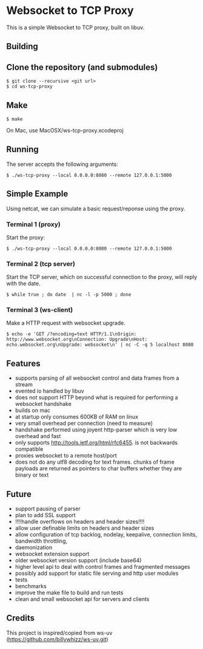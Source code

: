 Websocket to TCP Proxy
====

This is a simple Websocket to TCP proxy, built on libuv.

Building
-----

## Clone the repository (and submodules)

    $ git clone --recursive <git url>
    $ cd ws-tcp-proxy

## Make

    $ make

On Mac, use MacOSX/ws-tcp-proxy.xcodeproj

Running
-----

The server accepts the following arguments:

    $ ./ws-tcp-proxy --local 0.0.0.0:8080 --remote 127.0.0.1:5000

## Simple Example
Using netcat, we can simulate a basic request/reponse using the proxy.

### Terminal 1 (proxy)
Start the proxy:

    $ ./ws-tcp-proxy --local 0.0.0.0:8080 --remote 127.0.0.1:5000

### Terminal 2 (tcp server)
Start the TCP server, which on successful connection to the proxy, will reply with the date.

    $ while true ; do date  | nc -l -p 5000 ; done

### Terminal 3 (ws-client)
Make a HTTP request with websocket upgrade.

    $ echo -e 'GET /?encoding=text HTTP/1.1\nOrigin: http://www.websocket.org\nConnection: Upgrade\nHost: echo.websocket.org\nUpgrade: websocket\n' | nc -C -q 5 localhost 8080


Features
-----

  * supports parsing of all websocket control and data frames from a stream
  * evented io handled by libuv
  * does not support HTTP beyond what is required for performing a websocket
    handshake
  * builds on mac
  * at startup only consumes 600KB of RAM on linux
  * very small overhead per connection (need to measure)
  * handshake performed using joyent http-parser which is very low overhead
    and fast
  * only supports http://tools.ietf.org/html/rfc6455. is not backwards 
    compatible
  * proxies websocket to a remote host/port
  * does not do any utf8 decoding for text frames. chunks of frame payloads
    are returned as pointers to char buffers whether they are binary or text
  
Future
-----

  * support pausing of parser
  * plan to add SSL support
  * !!!!handle overflows on headers and header sizes!!!!
  * allow user definable limits on headers and header sizes
  * allow configuration of tcp backlog, nodelay, keepalive, connection
    limits, bandwidth throttling, 
  * daemonization
  * websocket extension support
  * older websocket version support (include base64)
  * higher level api to deal with control frames and fragmented messages
  * possibly add support for static file serving and http 
    user modules
  * tests
  * benchmarks
  * improve the make file to build and run tests
  * clean and small websocket api for servers and clients
  

Credits
-----

This project is inspired/copied from ws-uv (https://github.com/billywhizz/ws-uv.git)
